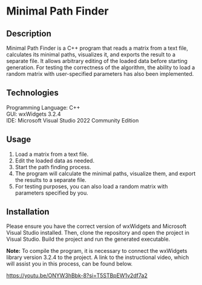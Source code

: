 # Minimal Path Finder

## Description
Minimal Path Finder is a C++ program that reads a matrix from a text file, calculates its minimal paths, visualizes it, and exports the result to a separate file. It allows arbitrary editing of the loaded data before starting generation. For testing the correctness of the algorithm, the ability to load a random matrix with user-specified parameters has also been implemented.

## Technologies
Programming Language: C++<br>
GUI: wxWidgets 3.2.4<br>
IDE: Microsoft Visual Studio 2022 Community Edition<br>

## Usage
1. Load a matrix from a text file.
2. Edit the loaded data as needed.
3. Start the path finding process.
4. The program will calculate the minimal paths, visualize them, and export the results to a separate file.
5. For testing purposes, you can also load a random matrix with parameters specified by you.

## Installation
Please ensure you have the correct version of wxWidgets and Microsoft Visual Studio installed. Then, clone the repository and open the project in Visual Studio. Build the project and run the generated executable.

**Note:** To compile the program, it is necessary to connect the wxWidgets library version 3.2.4 to the project. A link to the instructional video, which will assist you in this process, can be found below.

https://youtu.be/ONYW3hBbk-8?si=T5STBpEW1v2df7a2
